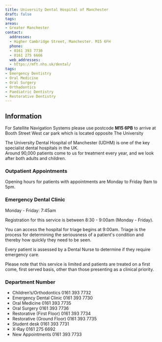 ```yaml
---
title: University Dental Hospital of Manchester
draft: false
tags:
areas:
- Greater Manchester
contact:
  addresses:
  - Higher Cambridge Street, Manchester. M15 6FH
  phone:
  - 0161 393 7730
  - 0161 275 6666
  web_addresses:
  - https://mft.nhs.uk/dental/
tags:
- Emergency Dentistry
- Oral Medicine
- Oral Surgery
- Orthadontics
- Paediatric Dentistry
- Restorative Dentistry
---
```


## Information  
For Satellite Navigation Systems please use postcode 
**M15 6PB** to arrive at Booth Street West car park 
which is located opposite The University

The University Dental Hospital of Manchester (UDHM) is 
one of the key specialist dental hospitals in the UK.  
Around 90,000 patients come to us for treatment every 
year, and we look after both adults and children.

### Outpatient Appointments  
Opening hours for patients with appointments are 
Monday to Friday 9am to 5pm.

### Emergency Dental Clinic  
Monday - Friday:  7:45am

Registration for this service is between 8:30 - 9:00am (Monday - Friday).

You can access the hospital for triage begins at 
9:00am. 
Triage is the process for determining the seriousness 
of a patient's condition and thereby how quickly they 
need to be seen.

Every patient is assessed by a Dental Nurse to 
determine if they require emergency care.

Please note that this service is limited and patients 
are treated on a first come, first served basis, other 
than those presenting as a clinical priority.

### Department	        Number  
- Children’s/Orthodontics	0161 393 7732  
- Emergency Dental Clinic	0161 393 7730  
- Oral Medicine	0161 393 7735  
- Oral Surgery	0161 393 7736  
- Restorative (First Floor)	0161 393 7734  
- Restorative (Ground Floor)	0161 393 7735  
- Student desk	0161 393 7731  
- X-Ray	0161 275 6692  
- New Appointments	0161 393 7733  